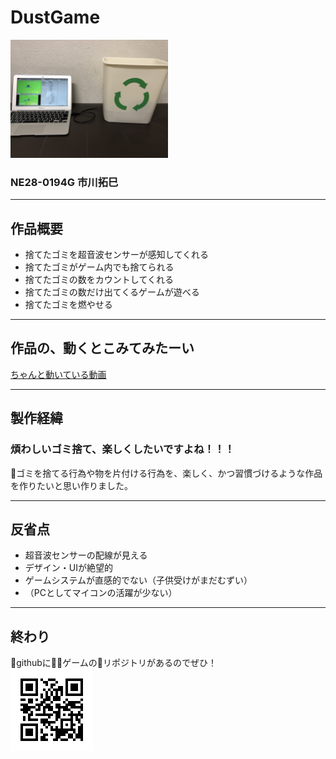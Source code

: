 # DustGame

<img src="product.JPG" width = 50% height = 50%>

### NE28-0194G 市川拓巳
---

## 作品概要
- 捨てたゴミを超音波センサーが感知してくれる
- 捨てたゴミがゲーム内でも捨てられる
- 捨てたゴミの数をカウントしてくれる
- 捨てたゴミの数だけ出てくるゲームが遊べる
- 捨てたゴミを燃やせる

---

## 作品の、動くとこみてみたーい
[ちゃんと動いている動画](https://youtu.be/yyDJoX_yaag)

---

## 製作経緯
### 煩わしいゴミ捨て、楽しくしたいですよね！！！
ゴミを捨てる行為や物を片付ける行為を、楽しく、かつ習慣づけるような作品を作りたいと思い作りました。

---

## 反省点
- 超音波センサーの配線が見える
- デザイン・UIが絶望的
- ゲームシステムが直感的でない（子供受けがまだむずい）
- （PCとしてマイコンの活躍が少ない）

---

## 終わり
githubにゲームのリポジトリがあるのでぜひ！  
![QRコード](QRCode.jpg)

